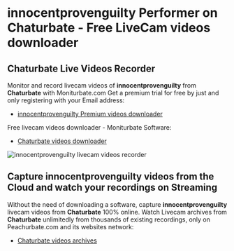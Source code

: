 # innocentprovenguilty Performer on Chaturbate - Free LiveCam videos downloader

## Chaturbate Live Videos Recorder

Monitor and record livecam videos of **innocentprovenguilty** from **Chaturbate** with Moniturbate.com
Get a premium trial for free by just and only registering with your Email address:
* [innocentprovenguilty Premium videos downloader](https://moniturbate.com/request-demo-licence-key.html)

Free livecam videos downloader - Moniturbate Software:
* [Chaturbate videos downloader](https://moniturbate.com/moniturbate-download-software.html)

![innocentprovenguilty livecam videos recorder](https://peachurnet.com/templates/moniturbate-software.png)


## Capture innocentprovenguilty videos from the Cloud and watch your recordings on Streaming

Without the need of downloading a software, capture **innocentprovenguilty** livecam videos from **Chaturbate** 100% online.
Watch Livecam archives from **Chaturbate** unlimitedly from thousands of existing recordings, only on Peachurbate.com and its websites network:
* [Chaturbate videos archives](https://peachurnet.com/)